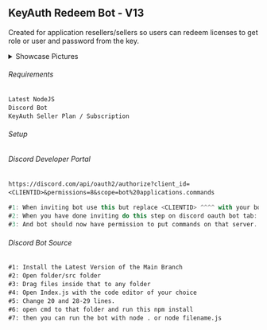 ## KeyAuth Redeem Bot - V13

Created for application resellers/sellers so users can redeem licenses to get role or user and password from the key.

<details>
<summary>Showcase Pictures</summary>
  
![](photos/pic4.png "Logs")
![](photos/pic1.png "When user redeemed")
![](photos/pic2.png "License redeemed")
![](photos/pic3.png "Logging enabled")
</details>

###### Requirements

```md
Latest NodeJS
Discord Bot
KeyAuth Seller Plan / Subscription
```

###### Setup

###### Discord Developer Portal
`https://discord.com/api/oauth2/authorize?client_id=<CLIENTID>&permissions=8&scope=bot%20applications.commands`
```js
#1: When inviting bot use this but replace <CLIENTID> ^^^^ with your bot ID
#2: When you have done inviting do this step on discord oauth bot tab: https://i.imgur.com/lZvyONH.png
#3: And bot should now have permission to put commands on that server.
```

###### Discord Bot Source
```md
#1: Install the Latest Version of the Main Branch
#2: Open folder/src folder
#3: Drag files inside that to any folder
#4: Open Index.js with the code editor of your choice
#5: Change 20 and 28-29 lines.
#6: open cmd to that folder and run this npm install
#7: then you can run the bot with node . or node filename.js
```
